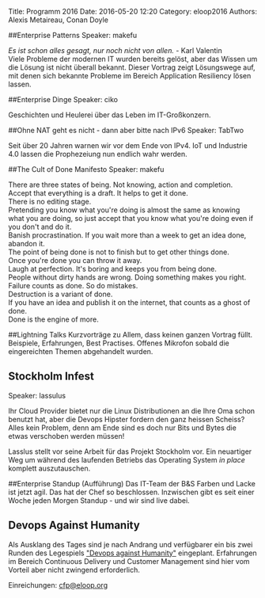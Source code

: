 Title: Programm 2016
Date: 2016-05-20 12:20
Category: eloop2016
Authors: Alexis Metaireau, Conan Doyle

##Enterprise Patterns
Speaker: makefu

_Es ist schon alles gesagt, nur noch nicht von allen._ - Karl Valentin  
Viele Probleme der modernen IT wurden bereits gelöst, aber das Wissen um die Lösung ist nicht überall bekannt. Dieser Vortrag zeigt Lösungswege auf, mit denen sich bekannte Probleme im Bereich Application Resiliency lösen lassen.

##Enterprise Dinge
Speaker: ciko

Geschichten und Heulerei über das Leben im IT-Großkonzern.

##Ohne NAT geht es nicht - dann aber bitte nach IPv6
Speaker: TabTwo

Seit über 20 Jahren warnen wir vor dem Ende von IPv4. IoT und Industrie 4.0 lassen die Prophezeiung nun endlich wahr werden.

##The Cult of Done Manifesto
Speaker: makefu

There are three states of being. Not knowing, action and completion.  
Accept that everything is a draft. It helps to get it done.  
There is no editing stage.  
Pretending you know what you're doing is almost the same as knowing what you are doing, so just accept that you know what you're doing even if you don't and do it.  
Banish procrastination. If you wait more than a week to get an idea done, abandon it.  
The point of being done is not to finish but to get other things done.  
Once you're done you can throw it away.  
Laugh at perfection. It's boring and keeps you from being done.  
People without dirty hands are wrong. Doing something makes you right.  
Failure counts as done. So do mistakes.  
Destruction is a variant of done.  
If you have an idea and publish it on the internet, that counts as a ghost of done.  
Done is the engine of more.  

##Lightning Talks
Kurzvorträge zu Allem, dass keinen ganzen Vortrag füllt. Beispiele, Erfahrungen, Best Practises. Offenes Mikrofon sobald die eingereichten Themen abgehandelt wurden.

## Stockholm Infest
Speaker: lassulus

Ihr Cloud Provider bietet nur die Linux Distributionen an die Ihre Oma schon
benutzt hat, aber die Devops Hipster fordern den ganz heissen Scheiss? Alles kein
Problem, denn am Ende sind es doch nur Bits und Bytes die etwas verschoben
werden müssen!

Lasslus stellt vor seine Arbeit für das Projekt Stockholm vor. Ein neuartiger
Weg um während des laufenden Betriebs das Operating System *in place* komplett 
auszutauschen.

##Enterprise Standup (Aufführung)
Das IT-Team der B&S Farben und Lacke ist jetzt agil. Das hat der Chef so beschlossen. Inzwischen gibt es seit einer Woche jeden Morgen Standup - und wir sind live dabei.

## Devops Against Humanity
Als Ausklang des Tages sind je nach Andrang und verfügbarer ein bis zwei Runden des Legespiels
["Devops against Humanity"]( https://github.com/bridgetkromhout/devops-against-humanity ) eingeplant. Erfahrungen im Bereich Continuous Delivery und Customer Management sind hier vom Vorteil aber nicht zwingend erforderlich.


Einreichungen: [cfp@eloop.org](mailto:cfp@eloop.org)

